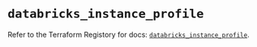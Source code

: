 # `databricks_instance_profile`

Refer to the Terraform Registory for docs: [`databricks_instance_profile`](https://registry.terraform.io/providers/databricks/databricks/1.26.0/docs/resources/instance_profile).
